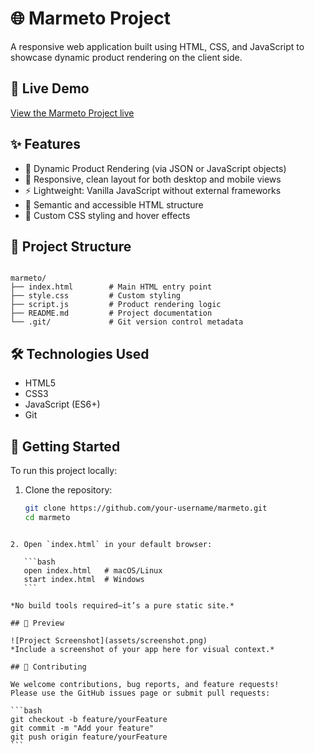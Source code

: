 # 🌐 Marmeto Project

A responsive web application built using HTML, CSS, and JavaScript to showcase dynamic product rendering on the client side.

## 🔗 Live Demo

[View the Marmeto Project live](https://santosh-kumar-sahoo-marmetoproject.netlify.app/)

## ✨ Features

- 🧩 Dynamic Product Rendering (via JSON or JavaScript objects)
- 🎨 Responsive, clean layout for both desktop and mobile views
- ⚡ Lightweight: Vanilla JavaScript without external frameworks
- 🧠 Semantic and accessible HTML structure
- 💅 Custom CSS styling and hover effects

## 📂 Project Structure

```

marmeto/
├── index.html        # Main HTML entry point
├── style.css         # Custom styling
├── script.js         # Product rendering logic
├── README.md         # Project documentation
└── .git/             # Git version control metadata

```

## 🛠️ Technologies Used

- HTML5
- CSS3
- JavaScript (ES6+)
- Git

## 🚀 Getting Started

To run this project locally:

1. Clone the repository:
   ```bash
   git clone https://github.com/your-username/marmeto.git
   cd marmeto
   ```

````

2. Open `index.html` in your default browser:

   ```bash
   open index.html   # macOS/Linux
   start index.html  # Windows
   ```

*No build tools required—it’s a pure static site.*

## 📸 Preview

![Project Screenshot](assets/screenshot.png)
*Include a screenshot of your app here for visual context.*

## 🤝 Contributing

We welcome contributions, bug reports, and feature requests!
Please use the GitHub issues page or submit pull requests:

```bash
git checkout -b feature/yourFeature
git commit -m "Add your feature"
git push origin feature/yourFeature
```
````
